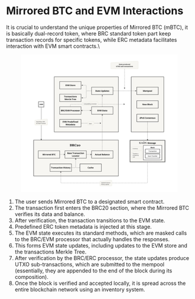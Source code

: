 # Mirrored BTC and EVM Interactions

It is crucial to understand the unique properties of Mirrored BTC (mBTC), it is basically dual-record token, where BRC standard token part keep transaction records for specific tokens, while ERC metadata facilitates interaction with EVM smart contracts.\


<figure><img src="../../.gitbook/assets/image (1).png" alt=""><figcaption></figcaption></figure>

1. The user sends Mirrored BTC to a designated smart contract.
2. The transaction first enters the BRC20 section, where the Mirrored BTC verifies its data and balance.
3. After verification, the transaction transitions to the EVM state.
4. Predefined ERC token metadata is injected at this stage.
5. The EVM state executes its standard methods, which are masked calls to the BRC/EVM processor that actually handles the responses.
6. This forms EVM state updates, including updates to the EVM store and the transactions Merkle Tree.
7. After verification by the BRC/ERC processor, the state updates produce UTXO sub-transactions, which are submitted to the mempool (essentially, they are appended to the end of the block during its composition).
8. Once the block is verified and accepted locally, it is spread across the entire blockchain network using an inventory system.
